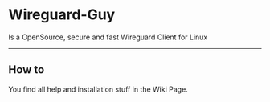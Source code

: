 # Wireguard-Guy

Is a OpenSource, secure and fast Wireguard Client for Linux

---------------------------------------------------

## How to

You find all help and installation stuff in the Wiki Page.